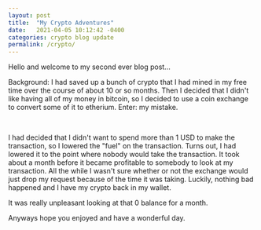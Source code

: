 ```yaml
---
layout: post
title:  "My Crypto Adventures"
date:   2021-04-05 10:12:42 -0400
categories: crypto blog update
permalink: /crypto/
---
```


Hello and welcome to my second ever blog post...

Background:
	I had saved up a bunch of crypto that I had mined in my free time over the course of about 10 or so months. Then I decided that I didn't like having all of my money in bitcoin, so I decided to use a coin exchange to convert some of it to etherium. Enter: my mistake.

<br>

I had decided that I didn't want to spend more than 1 USD to make the transaction, so I lowered the "fuel" on the transaction. Turns out, I had lowered it to the point where nobody would take the transaction. It took about a month before it became profitable to somebody to look at my transaction. All the while I wasn't sure whether or not the exchange would just drop my request because of the time it was taking. Luckily, nothing bad happened and I have my crypto back in my wallet. 

It was really unpleasant looking at that 0 balance for a month.

Anyways hope you enjoyed and have a wonderful day.
